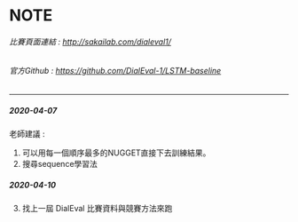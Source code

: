 # NOTE
###### 比賽頁面連結 : http://sakailab.com/dialeval1/

###### 官方Github : https://github.com/DialEval-1/LSTM-baseline

---

##### 2020-04-07

老師建議 : 

1. 可以用每一個順序最多的NUGGET直接下去訓練結果。
2. 搜尋sequence學習法

##### 2020-04-10

3. 找上一屆 DialEval 比賽資料與競賽方法來跑
